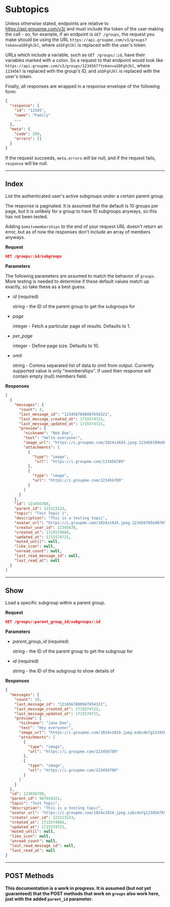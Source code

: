 # Subtopics

Unless otherwise stated, endpoints are relative to https://api.groupme.com/v3/ and must include the token of the user making the call - so, for example, if an endpoint is `GET /groups`, the request you make should be using the URL `https://api.groupme.com/v3/groups?token=aSDFghJkl`, where `aSDFghJkl` is replaced with the user's token.

URLs which include a variable, such as `GET /groups/:id`, have their variables marked with a colon. So a request to that endpoint would look like `https://api.groupme.com/v3/groups/1234567?token=aSDFghJkl`, where `1234567` is replaced with the group's ID, and `aSDFghJkl` is replaced with the user's token.

Finally, all responses are wrapped in a response envelope of the following form:

```json
{
  "response": {
    "id": "12345",
    "name": "Family"
    ...
  },
  "meta": {
    "code": 200,
    "errors": []
  }
}
```

If the request succeeds, `meta.errors` will be null, and if the request fails, `response` will be null.

***

## Index

List the authenticated user's active subgroups under a certain parent group.

The response is paginated. It is assumed that the default is 10 groups per page, but it is unlikely for a group to have 10 subgroups anyways, so this has not been tested. 

Adding `&omit=memberships` to the end of your request URL doesn't return an error, but as of now the responses don't include an array of members anyways. 

**Request**
```json
GET /groups/:id/subgroups
```

**Parameters**

  The following parameters are assumed to match the behavior of `groups`. More testing is needed to determine if these default values match up exactly, so take these as a best guess.

* *id* (required)

  string - the ID of the parent group to get the subgroups for

* *page*

  integer - Fetch a particular page of results. Defaults to 1.

* *per_page*

  integer - Define page size. Defaults to 10. 

* *omit*

  string - Comma separated list of data to omit from output. Currently supported value is only "memberships". If used then response will contain empty (null) members field.

**Responses**
```json
[
  {
    "messages": {
      "count": 4,
      "last_message_id": "1234567890987654321",
      "last_message_created_at": 1715574721,
      "last_message_updated_at": 1715574721,
      "preview": {
        "nickname": "Bob Doe",
        "text": "Hello everyone!",
        "image_url": "https://i.groupme.com/1024x1024.jpeg.123456789e9876543211234567e",
        "attachments": [
          {
            "type": "image",
             "url": "https://i.groupme.com/123456789"
          },
          {
            "type": "image",
            "url": "https://i.groupme.com/123456789"
          }
        ]
      }
    },
    "id": 123456789,
    "parent_id": 123123123,
    "topic": "Test Topic 1",
    "description": "This is a testing topic",
    "avatar_url": "https://i.groupme.com/1024x1024.jpeg.123456789a9876543211234567a",
    "creator_user_id": 12345678,
    "created_at": 1715574084,
    "updated_at": 1715574721,
    "muted_until": null,
    "like_icon": null,
    "unread_count": null,
    "last_read_message_id": null,
    "last_read_at": null
  }
]
```

***

## Show

Load a specific subgroup within a parent group.

**Request**

```json
GET /groups/:parent_group_id/subgroups/:id
```

**Parameters**

* *parent_group_id* (required)

  string - the ID of the parent group to get the subgroup for

* *id* (required)

  string - the ID of the subgroup to show details of

**Responses**
```json
{
  "messages": {
    "count": 18,
    "last_message_id": "1234567890987654321",
    "last_message_created_at": 1715574721,
    "last_message_updated_at": 1715574721,
    "preview": {
      "nickname": "Jane Doe",
      "text": "Hey everyone!",
      "image_url": "https://i.groupme.com/1024x1024.jpeg.eabcdefg1234567654321eabcdefg",
      "attachments": [
        {
          "type": "image",
          "url": "https://i.groupme.com/123456789"
        },
        {
          "type": "image",
          "url": "https://i.groupme.com/123456789"
        }
      ]
    }
  },
  "id": 123456789,
  "parent_id": 987654321,
  "topic": "Test Topic",
  "description": "This is a testing topic",
  "avatar_url": "https://i.groupme.com/1024x1024.jpeg.iabcdefg1234567654321iabcdefg",
  "creator_user_id": 123123123,
  "created_at": 1715574084,
  "updated_at": 1715574721,
  "muted_until": null,
  "like_icon": null,
  "unread_count": null,
  "last_read_message_id": null,
  "last_read_at": null
}
```

***

## POST Methods

**This documentation is a work in progress. It is assumed (but not yet guaranteed) that the POST methods that work on `groups` also work here, just with the added `parent_id` parameter.**
